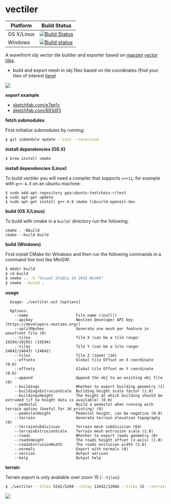 # vectiler

|Platform|Build Status|
|--------|------|
|OS X/Linux|[![Build Status](https://travis-ci.org/karimnaaji/vectiler.svg?branch=master)](https://travis-ci.org/karimnaaji/vectiler)|
|Windows|[![Build status](https://ci.appveyor.com/api/projects/status/985uxs6rk8044ols/branch/master?svg=true)](https://ci.appveyor.com/project/karimnaaji/vectiler/branch/master)|

A wavefront obj vector tile builder and exporter based on [mapzen](https://mapzen.com) [vector tiles](https://mapzen.com/projects/vector-tiles).

- build and export mesh in obj files based on tile coordinates (find your tiles of interest [here](http://www.maptiler.org/google-maps-coordinates-tile-bounds-projection/))

![](img/vectiler.png)

**export example**

- [sketchfab.com/e7ee1c](https://sketchfab.com/models/e7ee1c0047ce4b5dbc768adcf7a7264e)
- [sketchfab.com/693df3](https://sketchfab.com/models/693df3f9180942fba3f865e0d5ddc0ce)

**fetch submodules**

First initialize submodules by running:
```sh
$ git submodule update --init --recursive
```

**install dependencies (OS X)**

```sh
$ brew install cmake
```

**install dependencies (Linux)**

To build vectiler you will need a compiler that supports `c++11`, for example with `g++-4.9` on an ubuntu machine:

```
$ sudo add-apt-repository ppa:ubuntu-toolchain-r/test
$ sudo apt-get update
$ sudo apt-get install g++-4.9 cmake libcurl4-openssl-dev
```

**build (OS X/Linux)**

To build with cmake in a `build/` directory run the following:
```shell
cmake . -Bbuild
cmake --build build
```

**build (Windows)**

First install CMake for Windows and then run the following commands in a command line tool like MinGW:
```sh
$ mkdir build
$ cd build
$ cmake .. -G "Visual Studio 14 2015 Win64"
$ cmake --build .
```

**usage**

```
  Usage: ./vectiler.out [options]

  Options:
    --name                     File name ((null))
    --apikey                   Nextzen Developer API key (https://developers.nextzen.org/)
    --splitMeshes              Generate one mesh per feature in wavefront file (0)
    --tilex                    Tile X (can be a tile range: 19294/19295) (19294)
    --tiley                    Tile Y (can be a tile range: 24642/24643) (24642)
    --tilez                    Tile Z (zoom) (16)
    --offsetx                  Global tile Offset on X coordinate (0.0)
    --offsety                  Global tile Offset on Y coordinate (0.0)
    --append                   Append the obj to an existing obj file (0)
    --buildings                Whether to export building geometry (1)
    --buildingsExtrusionScale  Building height scale factor (1.0)
    --buildingsHeight          The height at which building should be extruded (if no height data is available) (0.0)
    --pedestal                 Build a pedestal when running with terrain option (Useful for 3d printing) (0)
    --pedestalHeight           Pedestal height, can be negative (0.0)
    --terrain                  Generate terrain elevation topography (0)
    --terrainSubdivision       Terrain mesh subdivision (64)
    --terrainExtrusionScale    Terrain mesh extrusion scale (1.0)
    --roads                    Whether to export roads geometry (0)
    --roadsHeight              The roads height offset (z-axis) (1.0)
    --roadsExtrusionWidth      The roads extrusion width (5.0)
    --normals                  Export with normals (0)
    --version                  Output version
    --help                     Output help
```

**terrain**

Terrain export is only available over zoom 15 (`--tilez`):

```sh
$ ./vectiler --tilex 5242/5260 --tiley 12642/12666 --tilez 15 --terrain 1 --buildings 1 --terrainExtrusionScale 1.5 --buildingsExtrusionScale 1.9
```
![](img/terrain2.png)
